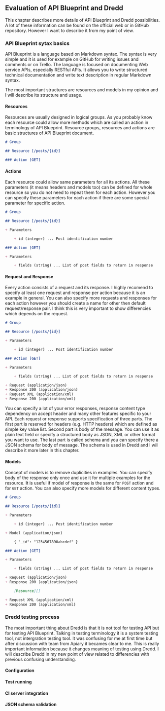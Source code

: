 ## Evaluation of API Blueprint and Dredd

This chapter describes more details of API Blueprint and Dredd possibilities. A lot of these information can be found on the official web or in GitHub repository. However I want to describe it from my point of view.

### API Blueprint sytax basics

API Blueprint is a language based on Markdown syntax. The syntax is very simple and it is used for example on GitHub for writing issues and comments or on Trello. The language is focused on documenting Web service APIs, especially RESTful APIs. It allows you to write structured technical documentation and write text description in regular Markdown syntax.

The most important structures are resources and models in my opinion and I will describe its structure and usage.

#### Resources

Resources are usually designed in logical groups. As you probably know each resource could allow more methods which are called an action in terminology of API Blueprint. Resource groups, resources and actions are basic structures of API Blueprint document.

```markdown
# Group

## Resource [/posts/{id}]

### Action [GET]
```

#### Actions

Each resource could allow same parameters for all its actions. All these parameters (it means headers and models too) can be defined for whole resource so you do not need to repeat them for each action. However you can specify these parameters for each action if there are some special parameter for specific action.

```markdown
# Group

## Resource [/posts/{id}]

+ Parameters

	+ id (integer) ... Post identification number

### Action [GET]

+ Parameters

	+ fields (string) ... List of post fields to return in response
```

#### Request and Response

Every action consists of a request and its response. I highly recomend to specify at least one request and response per action because it is an example in general. You can also specify more requests and responses for each action however you should create a name for other then default request/response pair. I think this is very important to show differencies which depends on the request.

```markdown
# Group

## Resource [/posts/{id}]

+ Parameters

	+ id (integer) ... Post identification number

### Action [GET]

+ Parameters

	+ fields (string) ... List of post fields to return in response

+ Request (application/json)
+ Response 200 (application/json)
+ Request XML (application/xml)
+ Response 200 (application/xml)
```

You can specify a lot of your error responses, response content type dependency on accept header and many other features specific to your API. Each request or response supports specification of three parts. The first part is reserved for headers (e.g. HTTP headers) which are defined as simple key value list. Second part is body of the message. You can use it as plain text field or specify a structured body as JSON, XML or other format you want to use. The last part is called schema and you can specify there a JSON schema for body of message. The schema is used in Dredd and I will describe it more later in this chapter.

#### Models

Concept of models is to remove duplicities in examples. You can specify body of the response only once and use it for multiple examples for the resource. It is useful if model of response is the same for `POST` action and for `GET` action. You can also specify more models for different content types.

```markdown
# Group

## Resource [/posts/{id}]

+ Parameters

	+ id (integer) ... Post identification number

+ Model (application/json)

	{ "_id": "1234567890abcdef" }

### Action [GET]

+ Parameters

	+ fields (string) ... List of post fields to return in response

+ Request (application/json)
+ Response 200 (application/json)

	[Resource][]

+ Request XML (application/xml)
+ Response 200 (application/xml)
```

### Dredd testing process

The most important thing about Dredd is that it is not tool for testing API but for testing API Blueprint. Talking in testing terminology it is a system testing tool, not intergration testing tool. It was confusing for me at first time but after discussion with team from Apiary it becames clear to me. This is really important information because it changes meaning of testing using Dredd. I will describe Dredd in my new point of view related to differencies with previous confusing understanding.

#### Configuration

#### Test running

#### CI server integration

#### JSON schema validation
